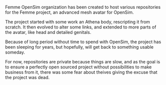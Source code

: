 Femme OpenSim organization has been created to host various repositories for the Femme project, an advanced mesh avatar for OpenSim.

The project started with some work an Athena body, rescripting it from scratch. It then evolved to alter some links, and extended to more parts of the avatar, like head and detailed genitals.

Because of long period without time to spend with OpenSim, the project has been sleeping for years, but hopefully, will get back to something usable someday.

For now, repositories are private because things are slow, and as the goal is to ensure a perfectly open sourced project without possibilities to make business from it, there was some fear about theives giving the excuse that the project was dead.

